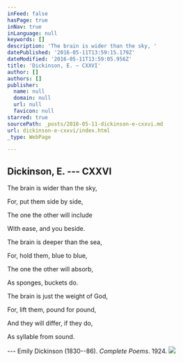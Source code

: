 ```yaml
---
inFeed: false
hasPage: true
inNav: true
inLanguage: null
keywords: []
description: 'The brain is wider than the sky, '
datePublished: '2016-05-11T13:59:15.179Z'
dateModified: '2016-05-11T13:59:05.956Z'
title: 'Dickinson, E. — CXXVI'
author: []
authors: []
publisher:
  name: null
  domain: null
  url: null
  favicon: null
starred: true
sourcePath: _posts/2016-05-11-dickinson-e-cxxvi.md
url: dickinson-e-cxxvi/index.html
_type: WebPage

---
```

## Dickinson, E. --- CXXVI

The brain is wider than the sky, 

For, put them side by side, 

The one the other will include 

With ease, and you beside. 

The brain is deeper than the sea, 

For, hold them, blue to blue, 

The one the other will absorb, 

As sponges, buckets do. 

The brain is just the weight of God, 

For, lift them, pound for pound, 

And they will differ, if they do, 

As syllable from sound. 

--- Emily Dickinson (1830--86). _Complete Poems_. 1924\. ![](https://the-grid-user-content.s3-us-west-2.amazonaws.com/d14ba302-13e4-41e5-84b0-ce30f42c25b1.jpg)